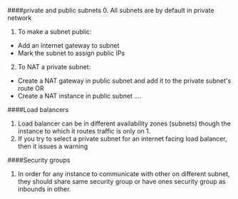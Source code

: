 ####private and public subnets
0. All subnets are by default in private network
1. To make a subnet public:
 - Add an internet gateway to subnet
 - Mark the subnet to assign public IPs
2. To NAT a private subnet:
 -  Create a NAT gateway in public subnet and 
 add it to the private subnet's route OR
 - Create a NAT instance in public subnet ....
 
####Load balancers
1. Load balancer can be in different 
availability zones (subnets) though the instance
to which it routes traffic is only on 1.
2. If you try to select a private subnet for an
internet facing load balancer, then it issues a warning

####Security groups
1. In order for any instance to communicate with other 
on different subnet, they should share same security group
or have ones security group as inbounds in other.
